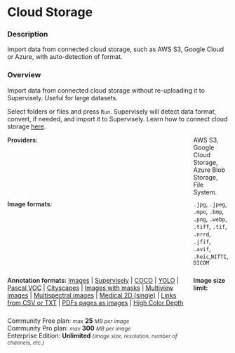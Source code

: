 # Cloud Storage

### Description

Import data from connected cloud storage, such as AWS S3, Google Cloud or Azure, with auto-detection of format.

### Overview

Import data from connected cloud storage without re-uploading it to Supervisely. Useful for large datasets.

Select folders or files and press `Run`. Supervisely will detect data format, convert, if needed, and import it to Supervisely. Learn how to connect cloud storage <a href="https://docs.supervisely.com/enterprise-edition/advanced-tuning/s3" target="_blank">here</a>.

<div style="display: grid; grid-template-columns: auto 1fr; grid-column-gap: 5px; grid-row-gap: 10px; grid-auto-rows: auto;">
  <b style="font-weight: 600; flex: none;" class="mr5">Providers:</b>
  <span>AWS S3, Google Cloud Storage, Azure Blob Storage, File System.</span>
  <b style="font-weight: 600; flex: none;" class="mr5">Image formats:</b>
  <span><code>.jpg</code>, <code>.jpeg</code>, <code>.mpo</code>, <code>.bmp</code>, <code>.png</code>, <code>.webp</code>, <code>.tiff</code>, <code>.tif</code>, <code>.nrrd</code>, <code>.jfif</code>, <code>.avif</code>, <code>.heic</code>,<code>NIfTI</code>, <code>DICOM</code></span>

<b style="font-weight: 600; flex: none;" class="mr5">Annotation formats:</b>
<span>
<a href="https://docs.supervisely.com/import-and-export/import/import-using-web-ui" data-modal-href="https://raw.githubusercontent.com/supervisely-ecosystem/import-wizard-docs/master/converter_docs/images/images.md" data-key="sly-open-modal" data-modal-event="open-md-modal" >Images</a><span> | </span>
<a href="https://docs.supervisely.com/import-and-export/import/supported-annotation-formats/images/supervisely" data-modal-href="https://raw.githubusercontent.com/supervisely-ecosystem/import-wizard-docs/master/converter_docs/images/supervisely.md" data-key="sly-open-modal" data-modal-event="open-md-modal" >Supervisely</a><span> | </span>
<a href="https://docs.supervisely.com/import-and-export/import/supported-annotation-formats/images/coco" data-modal-href="https://raw.githubusercontent.com/supervisely-ecosystem/import-wizard-docs/master/converter_docs/images/coco.md" data-key="sly-open-modal" data-modal-event="open-md-modal" >COCO</a><span> | </span>
<a href="https://docs.supervisely.com/import-and-export/import/supported-annotation-formats/images/yolo" data-modal-href="https://raw.githubusercontent.com/supervisely-ecosystem/import-wizard-docs/master/converter_docs/images/yolo.md" data-key="sly-open-modal" data-modal-event="open-md-modal" >YOLO</a><span> | </span>
<a href="https://docs.supervisely.com/import-and-export/import/supported-annotation-formats/images/pascal" data-modal-href="https://raw.githubusercontent.com/supervisely-ecosystem/import-wizard-docs/master/converter_docs/images/pascal.md" data-key="sly-open-modal" data-modal-event="open-md-modal" >Pascal VOC</a><span> | </span>
<a href="https://docs.supervisely.com/import-and-export/import/supported-annotation-formats/images/cityscapes" data-modal-href="https://raw.githubusercontent.com/supervisely-ecosystem/import-wizard-docs/master/converter_docs/images/cityscapes.md" data-key="sly-open-modal" data-modal-event="open-md-modal" >Cityscapes</a><span> | </span>
<a href="https://docs.supervisely.com/import-and-export/import/supported-annotation-formats/images/masks" data-modal-href="https://raw.githubusercontent.com/supervisely-ecosystem/import-wizard-docs/master/converter_docs/images/masks.md" data-key="sly-open-modal" data-modal-event="open-md-modal" >Images with masks</a><span> | </span>
<a href="https://docs.supervisely.com/import-and-export/import/supported-annotation-formats/images/multiview" data-modal-href="https://raw.githubusercontent.com/supervisely-ecosystem/import-wizard-docs/master/converter_docs/images/multiview.md" data-key="sly-open-modal" data-modal-event="open-md-modal" >Multiview images</a><span> | </span>
<a href="https://docs.supervisely.com/import-and-export/import/supported-annotation-formats/images/multispectral" data-modal-href="https://raw.githubusercontent.com/supervisely-ecosystem/import-wizard-docs/master/converter_docs/images/multispectral.md" data-key="sly-open-modal" data-modal-event="open-md-modal" >Multispectral images</a><span> | </span>
<a href="https://docs.supervisely.com/import-and-export/import/supported-annotation-formats/images/medical2d" data-modal-href="https://raw.githubusercontent.com/supervisely-ecosystem/import-wizard-docs/master/converter_docs/images/medical_2d.md" data-key="sly-open-modal" data-modal-event="open-md-modal" >Medical 2D (single)</a><span> | </span>
<a href="https://docs.supervisely.com/import-and-export/import/supported-annotation-formats/images/csv" data-modal-href="https://raw.githubusercontent.com/supervisely-ecosystem/import-wizard-docs/master/converter_docs/images/csv.md" data-key="sly-open-modal" data-modal-event="open-md-modal" >Links from CSV or TXT</a><span> | </span>
<a href="https://docs.supervisely.com/import-and-export/import/supported-annotation-formats/images/pdf" data-modal-href="https://raw.githubusercontent.com/supervisely-ecosystem/import-wizard-docs/master/converter_docs/images/pdf.md" data-key="sly-open-modal" data-modal-event="open-md-modal" >PDFs pages as images</a><span> | </span>
<a href="https://docs.supervisely.com/import-and-export/import/supported-annotation-formats/images/high-color-depth" data-modal-href="https://raw.githubusercontent.com/supervisely-ecosystem/import-wizard-docs/master/converter_docs/images/high_color_depth.md" data-key="sly-open-modal" data-modal-event="open-md-modal" >High Color Depth</a>
</span>

<b style="font-weight: 600; flex: none;" class="mr5">Image size limit:</b>

<div>
    <div>Community Free plan: <i style="color:rgb(53, 53, 53); font-size: 12px">max</i> <b>25</b> <i style="color:rgb(53, 53, 53); font-size: 12px">MB per image</i></div>
    <div>Community Pro plan: <i style="color:rgb(53, 53, 53); font-size: 12px">max</i> <b>300</b> <i style="color:rgb(53, 53, 53); font-size: 12px">MB per image</i></div>
    <div>Enterprise Edition: <b>Unlimited</b>  <i style="color:rgb(53, 53, 53); font-size: 12px">(image size, resolution, number of channels, etc.)</i></div>
</div>
